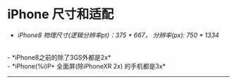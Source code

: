 # iPhone 尺寸和适配



-	*iPhone8 物理尺寸(逻辑分辨率pt)：375 * 667， 分辨率(px): 750 * 1334*
<br/>
-	*iPhone8之前的除了3GS外都是2x*
<br/>
-	*iPhone(%i)P+ 全面屏(除iPhoneXR 2x) 的手机都是3x*



<br/>

***
<br/>